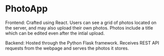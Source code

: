 # PhotoApp

Frontend: Crafted using React. Users can see a grid of photos located on the server, and may also upload their own photos. Photos include a title which can be edited even after the intial upload.

Backend: Hosted through the Python Flask framework. Receives REST API requests from the webpage and serves the photos it stores.
